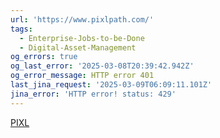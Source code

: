 ```yaml
---
url: 'https://www.pixlpath.com/'
tags:
  - Enterprise-Jobs-to-be-Done
  - Digital-Asset-Management
og_errors: true
og_last_error: '2025-03-08T20:39:42.942Z'
og_error_message: HTTP error 401
last_jina_request: '2025-03-09T06:09:11.101Z'
jina_error: 'HTTP error! status: 429'
---
```


[PIXL](https://apps.apple.com/us/app/pixlpath/id6445800950)
